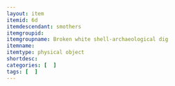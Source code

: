 ```yaml
---
layout: item
itemid: 6d
itemdescendant: smothers
itemgroupid: 
itemgroupname: Broken white shell-archaeological dig
itemname: 
itemtype: physical object
shortdesc: 
categories: [  ]
tags: [  ]
---
```








